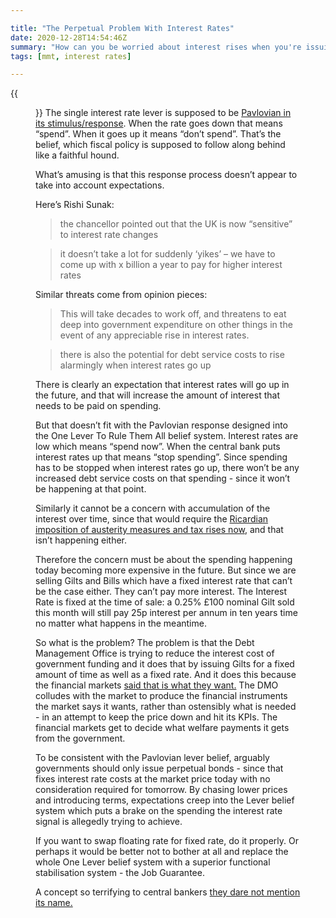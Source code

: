 ```yaml
---

title: "The Perpetual Problem With Interest Rates"
date: 2020-12-28T14:54:46Z
summary: "How can you be worried about interest rises when you're issuing fixed interest rate securities? Isn't that sort of the point of fixing the interest rate?"
tags: [mmt, interest rates]

---
```


{{<figure src="lever.jpg" alt="With this lever I can rule the world Bwaaaaahhhaaah!">}}
The single interest rate lever is supposed to be [Pavlovian in its stimulus/response](https://www.bloomberg.com/opinion/articles/2019-03-01/paul-krugman-s-four-questions-about-mmt). When the rate goes down that means “spend”. When it goes up it means “don’t spend”. That’s the belief, which fiscal policy is supposed to follow along behind like a faithful hound.

What’s amusing is that this response process doesn’t appear to take into account expectations. 

Here’s Rishi Sunak:

> the chancellor pointed out that the UK is now “sensitive” to interest rate changes

> it doesn’t take a lot for suddenly ‘yikes’ – we have to come up with x billion a year to pay for higher interest rates

Similar threats come from opinion pieces:

> This will take decades to work off, and threatens to eat deep into government expenditure on other things in the event of any appreciable rise in interest rates.

> there is also the potential for debt service costs to rise alarmingly when interest rates go up

There is clearly an expectation that interest rates will go up in the future, and that will increase the amount of interest that needs to be paid on spending.

But that doesn’t fit with the Pavlovian response designed into the One Lever To Rule Them All belief system. Interest rates are low which means “spend now”. When the central bank puts interest rates up that means “stop spending”. Since spending has to be stopped when interest rates go up, there won’t be any increased debt service costs on that spending - since it won’t be happening at that point.

Similarly it cannot be a concern with accumulation of the interest over time, since that would require the [Ricardian imposition of austerity measures and tax rises now](http://bilbo.economicoutlook.net/blog/?p=13991), and that isn’t happening either. 

Therefore the concern must be about the spending happening today becoming more expensive in the future. But since we are selling Gilts and Bills which have a fixed interest rate that can’t be the case either. They can’t pay more interest. The Interest Rate is fixed at the time of sale: a 0.25% £100 nominal Gilt sold this month will still pay 25p interest per annum in ten years time no matter what happens in the meantime. 

So what is the problem? The problem is that the Debt Management Office is trying to reduce the interest cost of government funding and it does that by issuing Gilts for a fixed amount of time as well as a fixed rate. And it does this because the financial markets [said that is what they want.](https://dmo.gov.uk/media/1980/cons20121205.pdf) The DMO colludes with the market to produce the financial instruments the market says it wants, rather than ostensibly what is needed - in an attempt to keep the price down and hit its KPIs. The financial markets get to decide what welfare payments it gets from the government.

To be consistent with the Pavlovian lever belief, arguably governments should only issue perpetual bonds - since that fixes interest rate costs at the market price today with no consideration required for tomorrow. By chasing lower prices and introducing terms, expectations creep into the Lever belief system which puts a brake on the spending the interest rate signal is allegedly trying to achieve.

If you want to swap floating rate for fixed rate, do it properly. Or perhaps it would be better not to bother at all and replace the whole One Lever belief system with a superior functional stabilisation system - the Job Guarantee.

A concept so terrifying to central bankers [they dare not mention its name.](https://www.project-syndicate.org/commentary/why-central-bankers-fear-modern-monetary-theory-by-james-k-galbraith-2020-12)
